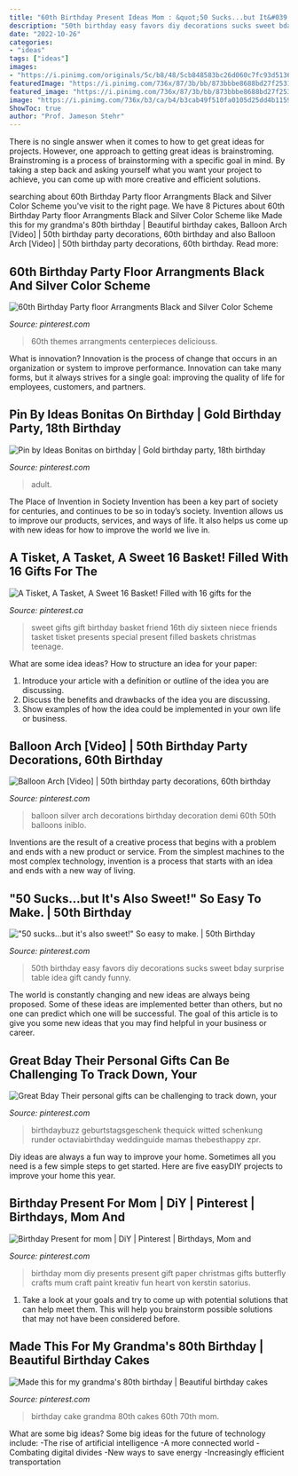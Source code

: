 ```yaml
---
title: "60th Birthday Present Ideas Mom : &quot;50 Sucks...but It&#039;s Also Sweet!&quot; So Easy To Make."
description: "50th birthday easy favors diy decorations sucks sweet bday surprise table idea gift candy funny"
date: "2022-10-26"
categories:
- "ideas"
tags: ["ideas"]
images:
- "https://i.pinimg.com/originals/5c/b8/48/5cb848583bc26d060c7fc93d51365986.jpg"
featuredImage: "https://i.pinimg.com/736x/87/3b/bb/873bbbe8688bd27f25310c8927908b10.jpg"
featured_image: "https://i.pinimg.com/736x/87/3b/bb/873bbbe8688bd27f25310c8927908b10.jpg"
image: "https://i.pinimg.com/736x/b3/ca/b4/b3cab49f510fa0105d25dd4b1159081c--cool-gifts-diy-sweet--gifts.jpg"
ShowToc: true
author: "Prof. Jameson Stehr"
---
```



There is no single answer when it comes to how to get great ideas for projects. However, one approach to getting great ideas is brainstroming. Brainstroming is a process of brainstorming with a specific goal in mind. By taking a step back and asking yourself what you want your project to achieve, you can come up with more creative and efficient solutions.

	

		
searching about 60th Birthday Party floor Arrangments Black and Silver Color Scheme you've visit to the right page. We have 8 Pictures about 60th Birthday Party floor Arrangments Black and Silver Color Scheme like Made this for my grandma&#039;s 80th birthday | Beautiful birthday cakes, Balloon Arch [Video] | 50th birthday party decorations, 60th birthday and also Balloon Arch [Video] | 50th birthday party decorations, 60th birthday. Read more:
		
    
## 60th Birthday Party Floor Arrangments Black And Silver Color Scheme

<img loading=lazy src="https://i.pinimg.com/736x/87/3b/bb/873bbbe8688bd27f25310c8927908b10.jpg" onerror="this.onerror=null;this.src='https://tse4.mm.bing.net/th?id=OIP.ja4_asIz60O_mxIkLLXNtwHaNI&amp;pid=15.1';" alt="60th Birthday Party floor Arrangments Black and Silver Color Scheme">

_Source: pinterest.com_

>60th themes arrangments centerpieces deliciouss. 

	

What is innovation?
Innovation is the process of change that occurs in an organization or system to improve performance. Innovation can take many forms, but it always strives for a single goal: improving the quality of life for employees, customers, and partners.

    
## Pin By Ideas Bonitas On Birthday | Gold Birthday Party, 18th Birthday

<img loading=lazy src="https://i.pinimg.com/originals/5c/b8/48/5cb848583bc26d060c7fc93d51365986.jpg" onerror="this.onerror=null;this.src='https://tse1.mm.bing.net/th?id=OIP.kC9rEmSQNfFXR45HBOygGAHaKI&amp;pid=15.1';" alt="Pin by Ideas Bonitas on birthday | Gold birthday party, 18th birthday">

_Source: pinterest.com_

>adult. 

	

The Place of Invention in Society
Invention has been a key part of society for centuries, and continues to be so in today’s society. Invention allows us to improve our products, services, and ways of life. It also helps us come up with new ideas for how to improve the world we live in.

    
## A Tisket, A Tasket, A Sweet 16 Basket! Filled With 16 Gifts For The

<img loading=lazy src="https://i.pinimg.com/736x/b3/ca/b4/b3cab49f510fa0105d25dd4b1159081c--cool-gifts-diy-sweet--gifts.jpg" onerror="this.onerror=null;this.src='https://tse3.mm.bing.net/th?id=OIP.cY-AqcCEH82iynrDsVtVzQHaKm&amp;pid=15.1';" alt="A Tisket, A Tasket, A Sweet 16 Basket! Filled with 16 gifts for the">

_Source: pinterest.ca_

>sweet gifts gift birthday basket friend 16th diy sixteen niece friends tasket tisket presents special present filled baskets christmas teenage. 

	

What are some idea ideas?
How to structure an idea for your paper:
1) Introduce your article with a definition or outline of the idea you are discussing.
2) Discuss the benefits and drawbacks of the idea you are discussing.
3) Show examples of how the idea could be implemented in your own life or business.

    
## Balloon Arch [Video] | 50th Birthday Party Decorations, 60th Birthday

<img loading=lazy src="https://i.pinimg.com/736x/d7/51/74/d75174fae8634e85538cefaeda25f6b3.jpg" onerror="this.onerror=null;this.src='https://tse2.mm.bing.net/th?id=OIP.m9IwZof_ZxpBUx4mgvdd2wHaJQ&amp;pid=15.1';" alt="Balloon Arch [Video] | 50th birthday party decorations, 60th birthday">

_Source: pinterest.com_

>balloon silver arch decorations birthday decoration demi 60th 50th balloons iniblo. 

	

Inventions are the result of a creative process that begins with a problem and ends with a new product or service. From the simplest machines to the most complex technology, invention is a process that starts with an idea and ends with a new way of living.

    
## &quot;50 Sucks...but It&#039;s Also Sweet!&quot; So Easy To Make. | 50th Birthday

<img loading=lazy src="https://s-media-cache-ak0.pinimg.com/736x/5a/9c/82/5a9c827ab4eafd6afc724e576953e9d6.jpg" onerror="this.onerror=null;this.src='https://tse4.mm.bing.net/th?id=OIP.VYugaO3kWW0OnbdEYuYZMAHaJ3&amp;pid=15.1';" alt="&quot;50 sucks...but it&#039;s also sweet!&quot; So easy to make. | 50th Birthday">

_Source: pinterest.com_

>50th birthday easy favors diy decorations sucks sweet bday surprise table idea gift candy funny. 

	

The world is constantly changing and new ideas are always being proposed. Some of these ideas are implemented better than others, but no one can predict which one will be successful. The goal of this article is to give you some new ideas that you may find helpful in your business or career.

    
## Great Bday Their Personal Gifts Can Be Challenging To Track Down, Your

<img loading=lazy src="https://i.pinimg.com/736x/32/5c/05/325c0508748dc394a46fe7af0b2e3d25.jpg" onerror="this.onerror=null;this.src='https://tse3.mm.bing.net/th?id=OIP.whGk-eaL0nmD7EGG9T_jZQAAAA&amp;pid=15.1';" alt="Great Bday Their personal gifts can be challenging to track down, your">

_Source: pinterest.com_

>birthdaybuzz geburtstagsgeschenk thequick witted schenkung runder octaviabirthday weddinguide mamas thebesthappy zpr. 

	

Diy ideas are always a fun way to improve your home. Sometimes all you need is a few simple steps to get started. Here are five easyDIY projects to improve your home this year.

    
## Birthday Present For Mom | DiY | Pinterest | Birthdays, Mom And

<img loading=lazy src="https://s-media-cache-ak0.pinimg.com/736x/02/8e/63/028e637687c0885f73ef5eda8bf76101--birthday-presents-for-mom-christmas-presents.jpg" onerror="this.onerror=null;this.src='https://tse4.mm.bing.net/th?id=OIP.MJ0MRbT_TKbwYgM444AyowHaJ3&amp;pid=15.1';" alt="Birthday Present for mom | DiY | Pinterest | Birthdays, Mom and">

_Source: pinterest.com_

>birthday mom diy presents present gift paper christmas gifts butterfly crafts mum craft paint kreativ fun heart von kerstin satorius. 

	

1. Take a look at your goals and try to come up with potential solutions that can help meet them. This will help you brainstorm possible solutions that may not have been considered before.

    
## Made This For My Grandma&#039;s 80th Birthday | Beautiful Birthday Cakes

<img loading=lazy src="https://i.pinimg.com/736x/5a/c3/86/5ac3865f8095052b75be3606c5acce1d--th-birthday.jpg" onerror="this.onerror=null;this.src='https://tse3.mm.bing.net/th?id=OIP.ptc8KgrTg173so9NZcRcSwHaNK&amp;pid=15.1';" alt="Made this for my grandma&#039;s 80th birthday | Beautiful birthday cakes">

_Source: pinterest.com_

>birthday cake grandma 80th cakes 60th 70th mom. 

	

What are some big ideas?
Some big ideas for the future of technology include: 
-The rise of artificial intelligence 
-A more connected world 
-Combating digital divides 
-New ways to save energy 
-Increasingly efficient transportation

